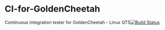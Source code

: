 CI-for-GoldenCheetah
====================

Continuous Integration tester for GoldenCheetah - Linux QT5[![Build Status](https://travis-ci.org/gcoco/CI-for-GoldenCheetah.png?branch=Linux-QT5)](https://travis-ci.org/gcoco/CI-for-GoldenCheetah)
